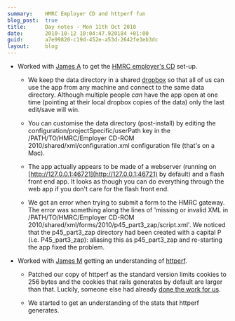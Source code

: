 ```yaml
---
summary:    HMRC Employer CD and httperf fun
blog_post:  true
title:      Day notes - Mon 11th Oct 2010
date:       2010-10-12 10:04:47.920184 +01:00
guid:       a7e99820-c19d-452e-a53d-2642fe3eb3dc
layout:     blog
---
```


* Worked with [James A](http://interblah.net/) to get the [HMRC employer's CD](http://www.hmrc.gov.uk/employers/cdrom/index.htm) set-up.

  * We keep the data directory in a shared [dropbox](http://www.dropbox.com) so that all of us can use the app from any machine and connect to the same data directory.  Although multiple people *can* have the app open at one time (pointing at their local dropbox copies of the data) only the last edit/save will win.

  * You can customise the data directory (post-install) by editing the configuration/projectSpecific/userPath key in the /PATH/TO/HMRC/Employer CD-ROM 2010/shared/xml/configuration.xml configuration file (that's on a Mac).

  * The app actually appears to be made of a webserver (running on [http://127.0.0.1:46721](http://127.0.0.1:46721) by default) and a flash front end app.  It looks as though you can do everything through the web app if you don't care for the flash front end.

  * We got an error when trying to submit a form to the HMRC gateway.  The error was something along the lines of 'missing or invalid XML in /PATH/TO/HMRC/Employer CD-ROM 2010/shared/xml/forms/2010/p45_part3_zap/script.xml'.  We noticed that the p45_part3_zap directory had been created with a capital P (i.e. P45_part3_zap): aliasing this as p45_part3_zap and re-starting the app fixed the problem.

* Worked with [James M](http://blog.floehopper.org/) getting an understanding of [httperf](http://www.hpl.hp.com/research/linux/httperf/).

  * Patched our copy of httperf as the standard version limits cookies to 256 bytes and the cookies that rails generates by default are larger than that.  Luckily, someone else had already [done the work for us](http://github.com/Gregg/httperf_big_cookies).

  * We started to get an understanding of the stats that httperf generates.
